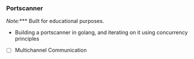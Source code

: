 ### Portscanner

*Note:**** Built for educational purposes.

- Building a portscanner in golang, and iterating on it using concurrency principles
- [ ] Multichannel Communication

